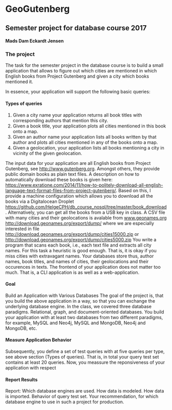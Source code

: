 # GeoGutenberg
## Semester project for database course 2017
#### Mads Dam Eckardt Jensen

### The project
The task for the semester project in the database course is to build a small application that allows to figure out which cities are mentioned in which English books from Project Gutenberg and given a city which books mentioned it.

In essence, your application will support the following basic queries:

#### Types of queries
1. Given a city name your application returns all book titles with corresponding authors that mention this city.
2. Given a book title, your application plots all cities mentioned in this book onto a map.
3. Given an author name your application lists all books written by that author and plots all cities mentioned in any of the books onto a map.
4. Given a geolocation, your application lists all books mentioning a city in vicinity of the given geolocation.

The input data for your application are all English books from Project Gutenberg, see http://www.gutenberg.org. Amongst others, they provide public domain books as plain text files. A description on how to automatically download these books is given here: https://www.exratione.com/2014/11/how-to-politely-download-all-english-language-text-format-files-from-project-gutenberg/. Based on this, I provide a machine configuration which allows you to download all the books via a Digitalocean Droplet https://github.com/HelgeCPH/db_course_nosql/tree/master/book_download. Alternatively, you can get all the books from a USB key in class.
A CSV file with many cities and their geolocations is avalable from www.geonames.org http://download.geonames.org/export/dump/ where we are especially interested in file http://download.geonames.org/export/dump/cities15000.zip or http://download.geonames.org/export/dump/cities5000.zip
You write a program that scans each book, i.e., each text file and extracts all city names. For this task a heuristic is good enough. That is, it is okay if you miss cities with extravagant names.
Your databases store thus, author names, book titles, and names of cities, their geolocations and their occurences in texts.
The frontend of your application does not matter too much. That is, a CLI application is as well as a web-application.

#### Goal
Build an Application with Various Databases
The goal of the project is, that you build the above application in a way, so that you can exchange the underlying database engine.
In the class, we covered three database paradigms. Relational, graph, and document-oriented databases. You build your application with at least two databases from two different paradigms, for example, MySQL and Neo4j, MySQL and MongoDB, Neo4j and MongoDB, etc.
#### Measure Application Behavior
Subsequently, you define a set of test queries with at five queries per type, see above section (Types of queries). That is, in total your query test set contains at least 20 queries.
Now, you meassure the reponsiveness of your application with respect
#### Report Results
Report:
Which database engines are used.
How data is modeled.
How data is imported.
Behavior of query test set.
Your recommendation, for which database engine to use in such a project for production.